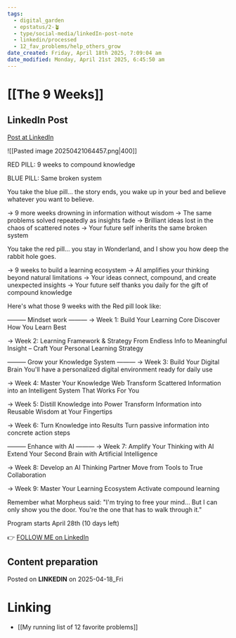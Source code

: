 ```yaml
---
tags:
  - digital_garden
  - epstatus/2-🪴
  - type/social-media/linkedIn-post-note
  - linkedin/processed
  - 12_fav_problems/help_others_grow
date_created: Friday, April 18th 2025, 7:09:04 am
date_modified: Monday, April 21st 2025, 6:45:50 am
---
```

# [[The 9 Weeks]]
## LinkedIn Post
[Post at LinkedIn]()

![[Pasted image 20250421064457.png|400]]

RED PILL: 9 weeks to compound knowledge

BLUE PILL: Same broken system

You take the blue pill... the story ends, you wake up in your bed and believe whatever you want to believe.

→ 9 more weeks drowning in information without wisdom 
→ The same problems solved repeatedly as insights fade 
→ Brilliant ideas lost in the chaos of scattered notes 
→ Your future self inherits the same broken system

You take the red pill... you stay in Wonderland, and I show you how deep the rabbit hole goes.

→ 9 weeks to build a learning ecosystem 
→ AI amplifies your thinking beyond natural limitations 
→ Your ideas connect, compound, and create unexpected insights 
→ Your future self thanks you daily for the gift of compound knowledge

Here's what those 9  weeks with the Red pill look like:

——— Mindset work ———
→ Week 1: Build Your Learning Core
Discover How You Learn Best

→ Week 2: Learning Framework & Strategy
From Endless Info to Meaningful Insight – Craft Your Personal Learning Strategy

——— Grow your Knowledge System ———
→ Week 3: Build Your Digital Brain
You'll have a personalized digital environment ready for daily use

→ Week 4: Master Your Knowledge Web
Transform Scattered Information into an Intelligent System That Works For You

→ Week 5: Distill Knowledge into Power
Transform Information into Reusable Wisdom at Your Fingertips

→ Week 6: Turn Knowledge into Results
Turn passive information into concrete action steps

——— Enhance with AI ———
→ Week 7: Amplify Your Thinking with AI
Extend Your Second Brain with Artificial Intelligence

→ Week 8: Develop an AI Thinking Partner
Move from Tools to True Collaboration

→ Week 9: Master Your Learning Ecosystem
Activate compound learning

Remember what Morpheus said: 
"I'm trying to free your mind... But I can only show you the door. You're the one that has to walk through it."

Program starts April 28th (10 days left)

👉 [FOLLOW ME on LinkedIn](https://www.linkedin.com/comm/mynetwork/discovery-see-all?usecase=PEOPLE_FOLLOWS&followMember=sebastiankamilli)

## Content preparation

Posted on **LINKEDIN** on 2025-04-18_Fri
# Linking
+ [[My running list of 12 favorite problems]]